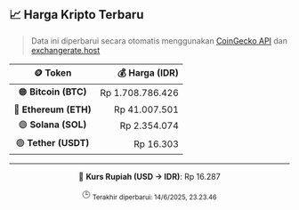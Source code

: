 

<!-- HARGA_KRIPTO -->
## 📈 Harga Kripto Terbaru

> Data ini diperbarui secara otomatis menggunakan [CoinGecko API](https://www.coingecko.com/) dan [exchangerate.host](https://exchangerate.host/)

<div align="center">

| 🪙 Token | 💰 Harga (IDR) |
|:------:|---------------:|
| 🟠 **Bitcoin (BTC)**   | Rp 1.708.786.426 |
| 🔵 **Ethereum (ETH)**  | Rp 41.007.501 |
| 🟣 **Solana (SOL)**    | Rp 2.354.074 |
| 🟢 **Tether (USDT)**   | Rp 16.303 |

---

💱 **Kurs Rupiah (USD → IDR)**: Rp 16.287

🕒 <sub>Terakhir diperbarui: 14/6/2025, 23.23.46</sub>

</div>
<!-- /HARGA_KRIPTO -->